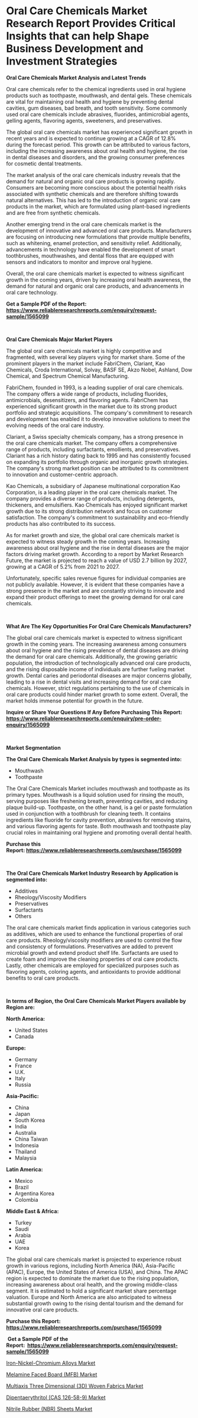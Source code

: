 <p><h1>Oral Care Chemicals Market Research Report Provides Critical Insights that can help Shape Business Development and Investment Strategies</h1></p><p><strong>Oral Care Chemicals Market Analysis and Latest Trends</strong></p>
<p><p>Oral care chemicals refer to the chemical ingredients used in oral hygiene products such as toothpaste, mouthwash, and dental gels. These chemicals are vital for maintaining oral health and hygiene by preventing dental cavities, gum diseases, bad breath, and tooth sensitivity. Some commonly used oral care chemicals include abrasives, fluorides, antimicrobial agents, gelling agents, flavoring agents, sweeteners, and preservatives.</p><p>The global oral care chemicals market has experienced significant growth in recent years and is expected to continue growing at a CAGR of 12.8% during the forecast period. This growth can be attributed to various factors, including the increasing awareness about oral health and hygiene, the rise in dental diseases and disorders, and the growing consumer preferences for cosmetic dental treatments.</p><p>The market analysis of the oral care chemicals industry reveals that the demand for natural and organic oral care products is growing rapidly. Consumers are becoming more conscious about the potential health risks associated with synthetic chemicals and are therefore shifting towards natural alternatives. This has led to the introduction of organic oral care products in the market, which are formulated using plant-based ingredients and are free from synthetic chemicals.</p><p>Another emerging trend in the oral care chemicals market is the development of innovative and advanced oral care products. Manufacturers are focusing on introducing new formulations that provide multiple benefits, such as whitening, enamel protection, and sensitivity relief. Additionally, advancements in technology have enabled the development of smart toothbrushes, mouthwashes, and dental floss that are equipped with sensors and indicators to monitor and improve oral hygiene.</p><p>Overall, the oral care chemicals market is expected to witness significant growth in the coming years, driven by increasing oral health awareness, the demand for natural and organic oral care products, and advancements in oral care technology.</p></p>
<p><strong>Get a Sample PDF of the Report:&nbsp; <a href="https://www.reliableresearchreports.com/enquiry/request-sample/1565099">https://www.reliableresearchreports.com/enquiry/request-sample/1565099</a></strong></p>
<p>&nbsp;</p>
<p><strong>Oral Care Chemicals Major Market Players</strong></p>
<p><p>The global oral care chemicals market is highly competitive and fragmented, with several key players vying for market share. Some of the prominent players in the market include FabriChem, Clariant, Kao Chemicals, Croda International, Solvay, BASF SE, Akzo Nobel, Ashland, Dow Chemical, and Spectrum Chemical Manufacturing.</p><p>FabriChem, founded in 1993, is a leading supplier of oral care chemicals. The company offers a wide range of products, including fluorides, antimicrobials, desensitizers, and flavoring agents. FabriChem has experienced significant growth in the market due to its strong product portfolio and strategic acquisitions. The company's commitment to research and development has enabled it to develop innovative solutions to meet the evolving needs of the oral care industry.</p><p>Clariant, a Swiss specialty chemicals company, has a strong presence in the oral care chemicals market. The company offers a comprehensive range of products, including surfactants, emollients, and preservatives. Clariant has a rich history dating back to 1995 and has consistently focused on expanding its portfolio through organic and inorganic growth strategies. The company's strong market position can be attributed to its commitment to innovation and customer-centric approach.</p><p>Kao Chemicals, a subsidiary of Japanese multinational corporation Kao Corporation, is a leading player in the oral care chemicals market. The company provides a diverse range of products, including detergents, thickeners, and emulsifiers. Kao Chemicals has enjoyed significant market growth due to its strong distribution network and focus on customer satisfaction. The company's commitment to sustainability and eco-friendly products has also contributed to its success.</p><p>As for market growth and size, the global oral care chemicals market is expected to witness steady growth in the coming years. Increasing awareness about oral hygiene and the rise in dental diseases are the major factors driving market growth. According to a report by Market Research Future, the market is projected to reach a value of USD 2.7 billion by 2027, growing at a CAGR of 5.2% from 2021 to 2027.</p><p>Unfortunately, specific sales revenue figures for individual companies are not publicly available. However, it is evident that these companies have a strong presence in the market and are constantly striving to innovate and expand their product offerings to meet the growing demand for oral care chemicals.</p></p>
<p>&nbsp;</p>
<p><strong>What Are The Key Opportunities For Oral Care Chemicals Manufacturers?</strong></p>
<p><p>The global oral care chemicals market is expected to witness significant growth in the coming years. The increasing awareness among consumers about oral hygiene and the rising prevalence of dental diseases are driving the demand for oral care chemicals. Additionally, the growing geriatric population, the introduction of technologically advanced oral care products, and the rising disposable income of individuals are further fueling market growth. Dental caries and periodontal diseases are major concerns globally, leading to a rise in dental visits and increasing demand for oral care chemicals. However, strict regulations pertaining to the use of chemicals in oral care products could hinder market growth to some extent. Overall, the market holds immense potential for growth in the future.</p></p>
<p><strong>Inquire or Share Your Questions If Any Before Purchasing This Report: <a href="https://www.reliableresearchreports.com/enquiry/pre-order-enquiry/1565099">https://www.reliableresearchreports.com/enquiry/pre-order-enquiry/1565099</a></strong></p>
<p>&nbsp;</p>
<p><strong>Market Segmentation</strong></p>
<p><strong>The Oral Care Chemicals Market Analysis by types is segmented into:</strong></p>
<p><ul><li>Mouthwash</li><li>Toothpaste</li></ul></p>
<p><p>The Oral Care Chemicals Market includes mouthwash and toothpaste as its primary types. Mouthwash is a liquid solution used for rinsing the mouth, serving purposes like freshening breath, preventing cavities, and reducing plaque build-up. Toothpaste, on the other hand, is a gel or paste formulation used in conjunction with a toothbrush for cleaning teeth. It contains ingredients like fluoride for cavity prevention, abrasives for removing stains, and various flavoring agents for taste. Both mouthwash and toothpaste play crucial roles in maintaining oral hygiene and promoting overall dental health.</p></p>
<p><strong>Purchase this Report:&nbsp;<a href="https://www.reliableresearchreports.com/purchase/1565099">https://www.reliableresearchreports.com/purchase/1565099</a></strong></p>
<p>&nbsp;</p>
<p><strong>The Oral Care Chemicals Market Industry Research by Application is segmented into:</strong></p>
<p><ul><li>Additives</li><li>Rheology/Viscosity Modifiers</li><li>Preservatives</li><li>Surfactants</li><li>Others</li></ul></p>
<p><p>The oral care chemicals market finds application in various categories such as additives, which are used to enhance the functional properties of oral care products. Rheology/viscosity modifiers are used to control the flow and consistency of formulations. Preservatives are added to prevent microbial growth and extend product shelf life. Surfactants are used to create foam and improve the cleaning properties of oral care products. Lastly, other chemicals are employed for specialized purposes such as flavoring agents, coloring agents, and antioxidants to provide additional benefits to oral care products.</p></p>
<p>&nbsp;</p>
<p><strong>In terms of Region, the Oral Care Chemicals Market Players available by Region are:</strong></p>
<p>
    <p> <strong> North America: </strong>
        <ul>
            <li>United States</li>
            <li>Canada</li>
        </ul>
        </p> 
    <p> <strong> Europe: </strong>
        <ul>
            <li>Germany</li>
            <li>France</li>
            <li>U.K.</li>
            <li>Italy</li>
            <li>Russia</li>
        </ul>
        </p> 
    <p> <strong> Asia-Pacific: </strong>
        <ul>
            <li>China</li>
            <li>Japan</li>
            <li>South Korea</li>
            <li>India</li>
            <li>Australia</li>
            <li>China Taiwan</li>
            <li>Indonesia</li>
            <li>Thailand</li>
            <li>Malaysia</li>
        </ul>
        </p> 
    <p> <strong> Latin America: </strong>
        <ul>
            <li>Mexico</li>
            <li>Brazil</li>
            <li>Argentina Korea</li>
            <li>Colombia</li>
        </ul>
        </p> 
    <p> <strong> Middle East & Africa: </strong>
        <ul>
            <li>Turkey</li>
            <li>Saudi</li>
            <li>Arabia</li>
            <li>UAE</li>
            <li>Korea</li>
        </ul>
    </p>
    </p>
<p><p>The global oral care chemicals market is projected to experience robust growth in various regions, including North America (NA), Asia-Pacific (APAC), Europe, the United States of America (USA), and China. The APAC region is expected to dominate the market due to the rising population, increasing awareness about oral health, and the growing middle-class segment. It is estimated to hold a significant market share percentage valuation. Europe and North America are also anticipated to witness substantial growth owing to the rising dental tourism and the demand for innovative oral care products.</p></p>
<p><strong>Purchase this Report: <a href="https://www.reliableresearchreports.com/purchase/1565099">https://www.reliableresearchreports.com/purchase/1565099</a></strong></p>
<p>&nbsp;<strong>Get a Sample PDF of the Report:&nbsp;&nbsp;<a href="https://www.reliableresearchreports.com/enquiry/request-sample/1565099">https://www.reliableresearchreports.com/enquiry/request-sample/1565099</a></strong></p>
<p><strong></strong></p>
<p><p><a href="https://github.com/deliacustodio40/Market-Research-Report-List-1/blob/main/iron-nickel-chromium-alloys-market.md">Iron-Nickel-Chromium Alloys Market</a></p><p><a href="https://github.com/scarol104/Market-Research-Report-List-1/blob/main/melamine-faced-board-mfb-market.md">Melamine Faced Board (MFB) Market</a></p><p><a href="https://github.com/dzharov81/Market-Research-Report-List-1/blob/main/multiaxis-three-dimensional-3d-woven-fabrics-market.md">Multiaxis Three Dimensional (3D) Woven Fabrics Market</a></p><p><a href="https://github.com/ambrozg/Market-Research-Report-List-1/blob/main/dipentaerythritol-cas-126-58-9-market.md">Dipentaerythritol (CAS 126-58-9) Market</a></p><p><a href="https://github.com/maliyahmorrow6654/Market-Research-Report-List-1/blob/main/nitrile-rubber-nbr-sheets-market.md">Nitrile Rubber (NBR) Sheets Market</a></p></p>